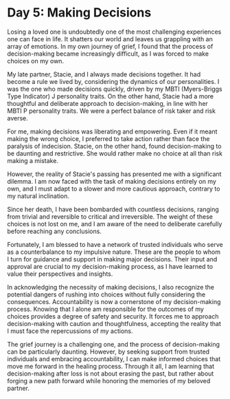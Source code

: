 # Day 5: Making Decisions 

Losing a loved one is undoubtedly one of the most challenging experiences one can face in life. It
shatters our world and leaves us grappling with an array of emotions. In my own journey of grief, I
found that the process of decision-making became increasingly difficult, as I was forced to make
choices on my own.

My late partner, Stacie, and I always made decisions together. It had become a rule we lived by,
considering the dynamics of our personalities. I was the one who made decisions quickly, driven by
my MBTI (Myers-Briggs Type Indicator) J personality traits. On the other hand, Stacie had a more
thoughtful and deliberate approach to decision-making, in line with her MBTI P personality traits.
We were a perfect balance of risk taker and risk averse.

For me, making decisions was liberating and empowering. Even if it meant making the wrong choice, I
preferred to take action rather than face the paralysis of indecision. Stacie, on the other hand,
found decision-making to be daunting and restrictive. She would rather make no choice at all than
risk making a mistake.

However, the reality of Stacie's passing has presented me with a significant dilemma. I am now faced
with the task of making decisions entirely on my own, and I must adapt to a slower and more
cautious approach, contrary to my natural inclination.

Since her death, I have been bombarded with countless decisions, ranging from trivial and reversible
to critical and irreversible. The weight of these choices is not lost on me, and I am aware of the
need to deliberate carefully before reaching any conclusions.

Fortunately, I am blessed to have a network of trusted individuals who serve as a counterbalance to
my impulsive nature. These are the people to whom I turn for guidance and support in making major
decisions. Their input and approval are crucial to my decision-making process, as I have learned to
value their perspectives and insights.

In acknowledging the necessity of making decisions, I also recognize the potential dangers of
rushing into choices without fully considering the consequences. Accountability is now a
cornerstone of my decision-making process. Knowing that I alone am responsible for the outcomes of
my choices provides a degree of safety and security. It forces me to approach decision-making with
caution and thoughtfulness, accepting the reality that I must face the repercussions of my
actions.

The grief journey is a challenging one, and the process of decision-making can be particularly
daunting. However, by seeking support from trusted individuals and embracing accountability, I can
make informed choices that move me forward in the healing process. Through it all, I am learning that
decision-making after loss is not about erasing the past, but rather about forging a new path
forward while honoring the memories of my beloved partner.


